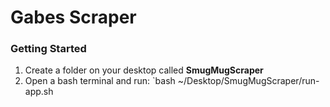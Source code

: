 # Gabes Scraper

### Getting Started

1. Create a folder on your desktop called **SmugMugScraper**
2. Open a bash terminal and run: `bash ~/Desktop/SmugMugScraper/run-app.sh


